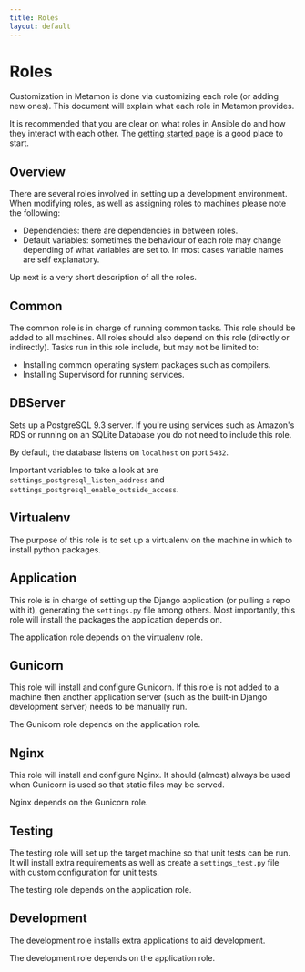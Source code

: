 ```yaml
---
title: Roles
layout: default
---
```


# Roles

Customization in Metamon is done via customizing each role (or adding new
ones). This document will explain what each role in Metamon provides.

It is recommended that you are clear on what roles in Ansible do and how they
interact with each other. The
[getting started page](http://www.ansible.com/get-started) is a good place to
start.

## Overview

There are several roles involved in setting up a development environment. When
modifying roles, as well as assigning roles to machines please note the
following:

* Dependencies: there are dependencies in between roles.
* Default variables: sometimes the behaviour of each role may change depending
  of what variables are set to. In most cases variable names are self
  explanatory.

Up next is a very short description of all the roles.

## Common

The common role is in charge of running common tasks. This role should be added
to all machines. All roles should also depend on this role (directly or
indirectly). Tasks run in this role include, but may not be limited to:

* Installing common operating system packages such as compilers.
* Installing Supervisord for running services.

## DBServer

Sets up a PostgreSQL 9.3 server. If you're using services such as Amazon's RDS
or running on an SQLite Database you do not need to include this role.

By default, the database listens on `localhost` on port `5432`.

Important variables to take a look at are `settings_postgresql_listen_address`
and `settings_postgresql_enable_outside_access`.

## Virtualenv

The purpose of this role is to set up a virtualenv on the machine in which to
install python packages.

## Application

This role is in charge of setting up the Django application (or pulling a repo
with it), generating the `settings.py` file among others. Most importantly, this
role will install the packages the application depends on.

The application role depends on the virtualenv role.

## Gunicorn

This role will install and configure Gunicorn. If this role is not added to a
machine then another application server (such as the built-in Django development
server) needs to be manually run.

The Gunicorn role depends on the application role.

## Nginx

This role will install and configure Nginx. It should (almost) always be used
when Gunicorn is used so that static files may be served.

Nginx depends on the Gunicorn role.

## Testing

The testing role will set up the target machine so that unit tests can be
run. It will install extra requirements as well as create a `settings_test.py`
file with custom configuration for unit tests.

The testing role depends on the application role.

## Development

The development role installs extra applications to aid development.

The development role depends on the application role.
